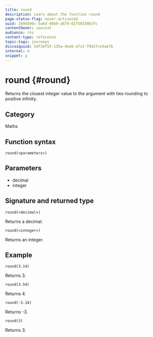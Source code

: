 ```yaml
---
title: round
description: Learn about the function round
page-status-flag: never-activated
uuid: 269d590c-5a6d-40b9-a879-02f5033863fc
contentOwner: sauviat
audience: rns
content-type: reference
topic-tags: journeys
discoiquuid: 5df34f55-135a-4ea8-afc2-f9427ce5ae7b
internal: n
snippet: y
---
```


# round {#round}

Returns the closest integer value to the argument with ties rounding to positive infinity.

## Category

Maths

## Function syntax

`round(<parameters>)`

## Parameters

* decimal
* integer

## Signature and returned type

`round(<decimal>)`

Returns a decimal.

`round(<integer>)`

Returns an integer.

## Example

`round(3.14)`

Returns 3.

`round(3.54)`

Returns 4.

`round(-3.14)`

Returns -3.

`round(3)`

Returns 3.

